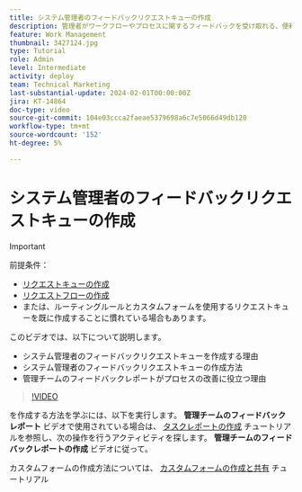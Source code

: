```yaml
---
title: システム管理者のフィードバックリクエストキューの作成
description: 管理者がワークフローやプロセスに関するフィードバックを受け取れる、便利なリクエストキューを作成する方法を説明します。
feature: Work Management
thumbnail: 3427124.jpg
type: Tutorial
role: Admin
level: Intermediate
activity: deploy
team: Technical Marketing
last-substantial-update: 2024-02-01T00:00:00Z
jira: KT-14864
doc-type: video
source-git-commit: 104e03ccca2faeae5379698a6c7e5066d49db120
workflow-type: tm+mt
source-wordcount: '152'
ht-degree: 5%

---
```


# システム管理者のフィードバックリクエストキューの作成

>[!IMPORTANT]
>
>前提条件：
>
>* [リクエストキューの作成](https://experienceleague.adobe.com/docs/workfront-learn/tutorials-workfront/manage-work/request-queues/create-a-request-queue.html)
>* [リクエストフローの作成](https://experienceleague.adobe.com/docs/workfront-learn/tutorials-workfront/manage-work/request-queues/create-a-request-flow.html)
>* または、ルーティングルールとカスタムフォームを使用するリクエストキューを既に作成することに慣れている場合もあります。

このビデオでは、以下について説明します。

* システム管理者のフィードバックリクエストキューを作成する理由
* システム管理者のフィードバックリクエストキューの作成方法
* 管理チームのフィードバックレポートがプロセスの改善に役立つ理由

>[!VIDEO](https://video.tv.adobe.com/v/3427124/?quality=12&learn=on)

を作成する方法を学ぶには、以下を実行します。 **管理チームのフィードバックレポート** ビデオで使用されている場合は、 [タスクレポートの作成](https://experienceleague.adobe.com/docs/workfront-learn/tutorials-workfront/reporting/basic-reporting/create-a-task-report.html?lang=ja) チュートリアルを参照し、次の操作を行うアクティビティを探します。 **管理チームのフィードバックレポートの作成** ビデオに従って。

カスタムフォームの作成方法については、 [カスタムフォームの作成と共有](https://experienceleague.adobe.com/docs/workfront-learn/tutorials-workfront/custom-data/custom-forms/custom-forms-creating-and-sharing-a-custom-form.html) チュートリアル
